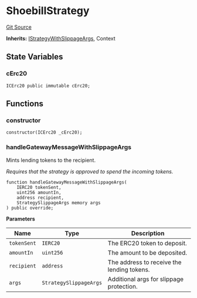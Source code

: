 # ShoebillStrategy
[Git Source](https://github.com/bob-collective/bob/blob/master/src/gateway/strategy/ShoebillStrategy.sol)

**Inherits:**
[IStrategyWithSlippageArgs](../../../../../../gateway/IStrategy.sol/abstract.IStrategyWithSlippageArgs.md), Context


## State Variables
### cErc20

```solidity
ICErc20 public immutable cErc20;
```


## Functions
### constructor


```solidity
constructor(ICErc20 _cErc20);
```

### handleGatewayMessageWithSlippageArgs

Mints lending tokens to the recipient.

*Requires that the strategy is approved to spend the incoming tokens.*


```solidity
function handleGatewayMessageWithSlippageArgs(
    IERC20 tokenSent,
    uint256 amountIn,
    address recipient,
    StrategySlippageArgs memory args
) public override;
```
**Parameters**

|Name|Type|Description|
|----|----|-----------|
|`tokenSent`|`IERC20`|The ERC20 token to deposit.|
|`amountIn`|`uint256`|The amount to be deposited.|
|`recipient`|`address`|The address to receive the lending tokens.|
|`args`|`StrategySlippageArgs`|Additional args for slippage protection.|


